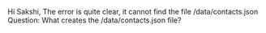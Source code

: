 Hi Sakshi,
The error is quite clear, it cannot find the file /data/contacts.json
Question: What creates the /data/contacts.json file?